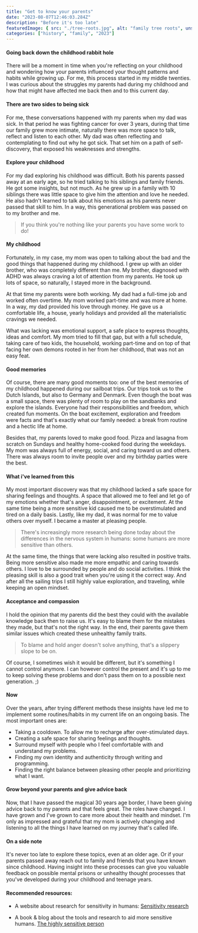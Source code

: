 ```yaml
---
title: "Get to know your parents"
date: "2023-08-07T12:46:03.284Z"
description: "Before it's too late"
featuredImage: { src: "./tree-roots.jpg", alt: "family tree roots", unsplashName: "@eilisgarvey" }
categories: ["history", "family", "2023"]
---
```

  
#### Going back down the childhood rabbit hole
There will be a moment in time when you're reflecting on your childhood and wondering how your parents influenced your thought patterns and habits while growing up. For me, this process started in my middle twenties. I was curious about the struggles my parents had during my childhood and how that might have affected me back then and to this current day.

#### There are two sides to being sick
For me, these conversations happened with my parents when my dad was sick. In that period he was fighting cancer for over 3 years, during that time our family grew more intimate, naturally there was more space to talk, reflect and listen to each other. My dad was often reflecting and contemplating to find out why he got sick. That set him on a path of self-discovery, that exposed his weaknesses and strengths.

#### Explore your childhood
For my dad exploring his childhood was difficult. Both his parents passed away at an early age, so he tried talking to his siblings and family friends. He got some insights, but not much. As he grew up in a family with 10 siblings there was little space to give him the attention and love he needed. He also hadn't learned to talk about his emotions as his parents never passed that skill to him. In a way, this generational problem was passed on to my brother and me.

> If you think you're nothing like your parents you have some work to do!

#### My childhood
Fortunately, in my case, my mom was open to talking about the bad and the good things that happened during my childhood. I grew up with an older brother, who was completely different than me. My brother, diagnosed with ADHD was always craving a lot of attention from my parents. He took up lots of space, so naturally, I stayed more in the background.

At that time my parents were both working. My dad had a full-time job and worked often overtime. My mom worked part-time and was more at home. In a way, my dad provided his love through money. He gave us a comfortable life, a house, yearly holidays and provided all the materialistic cravings we needed.

What was lacking was emotional support, a safe place to express thoughts, ideas and comfort. My mom tried to fill that gap, but with a full schedule, taking care of two kids, the household, working part-time and on top of that facing her own demons rooted in her from her childhood, that was not an easy feat.

#### Good memories
Of course, there are many good moments too: one of the best memories of my childhood happened during our sailboat trips. Our trips took us to the Dutch Islands, but also to Germany and Denmark. Even though the boat was a small space, there was plenty of room to play on the sandbanks and explore the islands. Everyone had their responsibilities and freedom, which created fun moments. On the boat excitement, exploration and freedom were facts and that's exactly what our family needed: a break from routine and a hectic life at home.

Besides that, my parents loved to make good food. Pizza and lasagna from scratch on Sundays and healthy home-cooked food during the weekdays. My mom was always full of energy, social, and caring toward us and others. There was always room to invite people over and my birthday parties were the best.

#### What i've learned from this
My most important discovery was that my childhood lacked a safe space for sharing feelings and thoughts. A space that allowed me to feel and let go of my emotions whether that's anger, disappointment, or excitement. At the same time being a more sensitive kid caused me to be overstimulated and tired on a daily basis. Lastly, like my dad, it was normal for me to value others over myself. I became a master at pleasing people.

> There's increasingly more research being done today about the differences in the nervous system in humans: 
> some humans are more sensitive than others.

At the same time, the things that were lacking also resulted in positive traits. Being more sensitive also made me more empathic and caring towards others. I love to be surrounded by people and do social activities. I think the pleasing skill is also a good trait when you're using it the correct way. And after all the sailing trips I still highly value exploration, and traveling, while keeping an open mindset.

#### Acceptance and compassion
I hold the opinion that my parents did the best they could with the available knowledge back then to raise us. It's easy to blame them for the mistakes they made, but that's not the right way. In the end, their parents gave them similar issues which created these unhealthy family traits.

> To blame and hold anger doesn't solve anything, that's a slippery slope to be on.

Of course, I sometimes wish it would be different, but it's something I cannot control anymore. I can however control the present and it's up to me to keep solving these problems and don't pass them on to a possible next generation. ;)

#### Now
Over the years, after trying different methods these insights have led me to implement some routines/habits in my current life on an ongoing basis. The most important ones are:

- Taking a cooldown. To allow me to recharge after over-stimulated days.
- Creating a safe space for sharing feelings and thoughts.
- Surround myself with people who I feel comfortable with and understand my problems.
- Finding my own identity and authenticity through writing and programming.
- Finding the right balance between pleasing other people and prioritizing what I want.

#### Grow beyond your parents and give advice back 
Now, that I have passed the magical 30 years age border, I have been giving advice back to my parents and that feels great. The roles have changed. I have grown and I've grown to care more about their health and mindset. I'm only as impressed and grateful that my mom is actively changing and listening to all the things I have learned on my journey that's called life.

#### On a side note
It's never too late to explore these topics, even at an older age. Or if your parents passed away reach out to family and friends that you have known since childhood. Having insight into these processes can give you valuable feedback on possible mental prisons or unhealthy thought processes that you've developed during your childhood and teenage years.

#### Recommended resources:
* A website about research for sensitivity in humans: [Sensitivity research](https://sensitivityresearch.com/)

* A book & blog about the tools and research to aid more sensitive humans. [The highly sensitive person](https://hsperson.com/)

